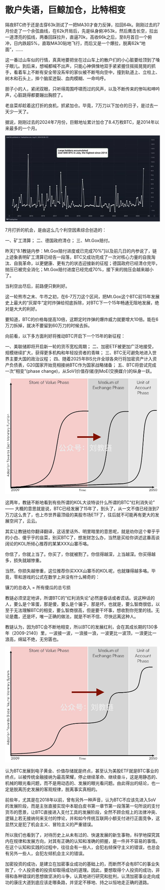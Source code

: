 # 散户失语，巨鲸加仓，比特相变

隔夜BTC终于还是击穿63k测试了一把MA30才奋力反弹，拉回64k。刚刚过去的7月份走了一个余弦曲线，在62k开局后，先是纵身俯冲53k，然后鹰击长空，拉出一道漂亮的弧线，两番回踩拉升，直逼70k，高收66k之后，至8月首日一个俯冲，日内跌超5%，直取MA30贴地飞行，而后又是一个爆拉，脱离62k“地面”，……

这一番过山车似的行情，真真地要把坐在过山车上的散户们的小心脏要给顶到了嗓子眼儿。到后来，想喊都喊不出声，只能心神俱悚地双手紧紧握住摇摇晃晃的抓手，看着车上不断有安全带没系牢的家伙被不断甩向空中，撞到轨道上、立柱上、树木和石头上，摔个脑浆迸裂、血肉模糊、一命呜呼。

胆子小的人，紧闭双眼，只听得周围呼啸而过的风声，以及不断传来的惨叫和呻吟声，心脏跳得都要蹦出胸腔了。

老韭菜却趁着这打折的良机，抓紧加仓。毕竟，7万刀以下加仓的日子，是过去一天少一天了。

据说，刚刚过去的2024年7月份，巨鲸地址累计加仓了8.4万枚BTC，是2014年以来最多的一个月。

![](2024-08-02-A01.jpeg)

7月打折的机会，是由这么几个利空因素综合创造的：

一、矿工清算；
二、德国政府清仓；
三、Mt.Gox赔付。

昨天[“8.1教链内参：Mt.Gox赔付进度或已完成70%”]以及前几日的内参说了，链上迹象表明矿工清算已经告一段落，BTC又成功完成了一次对核心力量的自我淘汰、自我革命，以更健康、更有力的状态迎接新的征程；德国政府已经清仓完毕，抛压已被完全消化；Mt.Gox赔付进度已经完成70%，接下来的抛压会越来越小了。

当利空出尽后，前路便只剩利好。

这一轮熊市之末、牛市之初，在6-7万刀这个区间，把Mt.Gox这个BTC前15年发展史上最大的“灰犀牛”定时炸弹给彻底拆除，对BTC下一个15年畅通无阻地发展，绝对是大大的利好。

要知道，BTC的价格每提高10倍，这颗定时炸弹的爆炸威力就要增大10倍。能在6万刀拆掉，就决不要留到60万刀的时候去拆。

向前看，以下多方面利好将推动BTC开启下一个15年的新征程：

一、美联储即将开启新一轮的货币宽松周期；
二、加密ETF被更加广泛地接受，规模继续扩大，获得更多机构和年轻投资者的青睐；
三、BTC无可避免地进入世界主要大国的政治议程；
四、随着2025年BIS允许全球各央行将加密资产计入资产负债表，G20国家开始竞相接纳BTC作为国家战略储备；
五、BTC将尝试完成一次“相变”(phase change)，从SoV(价值存储)到MoE(交换媒介)的纵身一跃。

![](2024-08-02-A02.jpeg)

这两年，教链不断地看到有些所谓的KOL大谈特谈什么所谓的BTC“红利消失论” —— 大概的意思就是说，BTC已经发展了15年了，到头了，从一文不值已经涨到7万刀这么贵了，也上市世界最顶级的美股市场ETF了，往后就不可能再有更大的发展空间了，云云。

其实让教链给你翻译翻译，这话里话外、明里暗里的意思呢，就是劝你这个晕乎乎的小白、傻乎乎的韭菜，别买BTC了，想发财怎么办，当然是买给你讲述这番高谈阔论的KOL所倾心推荐的某某XXX山寨币咯。

你信了，你就上当了。你买了，你就被割了。你信得越深，上当越深。你买得越多，损失就越惨重。

当然，你损失越惨重，这位推荐你买XXX山寨币的KOL呢，也就赚得越多咯。毕竟，零和游戏的公式在数学上并没有什么稀奇的：

镰刀的总收入 = 所有傻瓜的总亏损

教链必须坚定地讲，所谓BTC的“红利消失论”必然是昏话或者谎话。说这种话的人，要么是个笨蛋，那是傻，要么是个骗子，那是坏。也就是，要么智商很低，以至于无法理解BTC的相变，要么智商很高，但是要干坏事，想收割你兜里的钱。无论是蠢，还是坏，唯一正确的做法，就是不听不信、尽快远离这种人。

教链认为，因为BTC会不断地相变，所以BTC的发展红利，会在其成长期的130多年（2009-2140）里，一波接一波，一浪接一浪，一波更比一波顶，一浪更比一浪高，绵延不绝，无穷匮也。

![](2024-08-02-A03.jpeg)

认为BTC发展到电子黄金、价值存储就是终点，甚至认为美股ETF就是BTC事业的终点，以被传统金融接纳为最高荣耀，停止继续革命、继续奋斗，这是用静态的、机械的眼光看问题，而不是用动态的、发展的眼光看问题。由此得出的结论，也一定是脱离历史发展的客观规律，脱离事实真相的。

前些年，尤其是在2018年以前，曾有另外一种声音，认为BTC不应该先进入SoV的发展阶段，而是主张直接实现中本聪白皮书第一章节第一段落第一句所说的支付货币的愿景，让BTC直接进入支付工具的发展阶段，全然不顾合规上的法律冲突、逻辑上若无接纳何来支付的悖论，并和如今传统互联网小额支付进行正面竞争，这显然又是犯了机会主义、冒险主义的严重错误。

所以我们也看到了，对待历史上从未有过的、快速发展的新生事物，科学地探究其内在规律和发展方向，对其有正确的认知和准确的把握，是一件并不容易的事情。在这个认知和实践的过程中，往往会有一些人，会犯右倾保守主义的错误，也总会有另外一些人，会犯左倾机会主义的错误。

加密投资的成功，是建立在加密事业成功的基础上的，而断然不会有BTC的事业失败了，个人投资者的投资却取得成功的道理。因此，要想取得个人投资的成功，非得和各种错误的思想做坚决的斗争，认真地进行研究和批判，认清加密事业走向成功的康庄大道到底应该走哪条路，并坚定不移地、持之以恒地走正确的道路。
